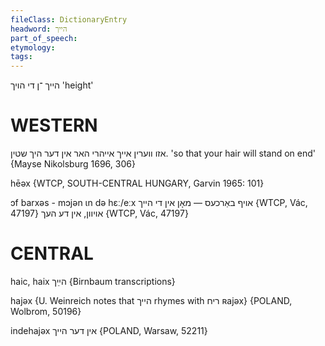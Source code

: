 ```yaml
---
fileClass: DictionaryEntry
headword: הייך
part_of_speech: 
etymology: 
tags: 
---
```

הייך
־ן
די
הויך
'height'

WESTERN
========

אזו ווערין אייך אייהרי האר אין דער היך שטין.
'so that your hair will stand on end'
{Mayse Nikolsburg 1696, 306}

hēəx {WTCP, SOUTH-CENTRAL HUNGARY, Garvin 1965: 101}

ɔf barxəs - mɔjən ɩn də hɛː/eːx אויף באַרכעס — מאָן אין די הייך {WTCP, Vác, 47197}
אויוון, אין דע העך {WTCP, Vác, 47197}

CENTRAL
========

haic, haix הײֵך {Birnbaum transcriptions}

hajəx {U. Weinreich notes that הייך rhymes with ריח ʀajəx} {POLAND, Wolbrom, 50196}

indehajəx אין דער הייך {POLAND, Warsaw, 52211}
